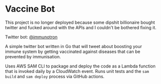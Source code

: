 # Vaccine Bot

This project is no longer deployed because some dipshit billionaire bought twitter and fucked around with the APIs and I couldn't be bothered fixing it.

Twitter bot: [@immunotron](https://twitter.com/immunotron)

A simple twitter bot written in Go that will tweet about boosting your immune system by getting vaccinated against diseases that can be prevented by immunisation.  

Uses AWS SAM CLI to package and deploy the code as a Lambda function that is invoked daily by a CloudWatch event. Runs unit tests and the `sam build` and `sam deploy` process via GitHub actions.